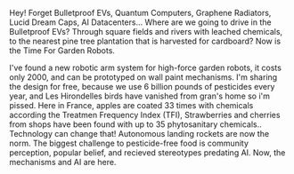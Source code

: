 Hey! Forget Bulletproof EVs, Quantum Computers, Graphene Radiators, Lucid Dream Caps, AI Datacenters… Where are we going to drive in the Bulletproof EVs? Through square fields and rivers with leached chemicals, to the nearest pine tree plantation that is harvested for cardboard?
Now is the Time For Garden Robots.

I've found a new robotic arm system for high-force garden robots, it costs only 2000, and can be prototyped on wall paint mechanisms.
I'm sharing the design for free, because we use 6 billion pounds of pesticides every year, and Les Hirondelles birds have vanished from gran's home so i'm pissed. Here in France, apples are coated 33 times with chemicals according the Treatmen Frequency Index (TFI), Strawberries and cherries from shops have been found with up to 35 phytosanitary chemicals.. Technology can change that! Autonomous landing rockets are now the norm. The biggest challenge to pesticide-free food is community perception, popular belief, and recieved stereotypes predating AI. Now, the mechanisms and AI are here. 


